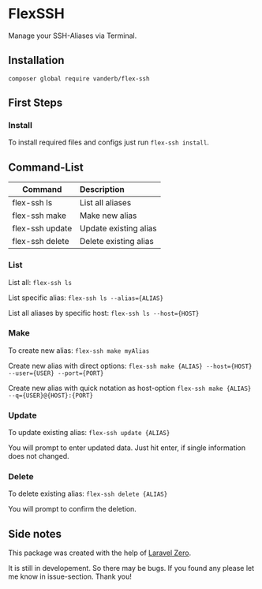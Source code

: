 # FlexSSH

Manage your SSH-Aliases via Terminal.

## Installation

`composer global require vanderb/flex-ssh`

## First Steps

### Install

To install required files and configs just run `flex-ssh install`.

## Command-List

| Command         | Description           |
| --------------- | :-------------------- |
| flex-ssh ls     | List all aliases      |
| flex-ssh make   | Make new alias        |
| flex-ssh update | Update existing alias |
| flex-ssh delete | Delete existing alias |

### List

List all: `flex-ssh ls`

List specific alias: `flex-ssh ls --alias={ALIAS}`

List all aliases by specific host: `flex-ssh ls --host={HOST}`

### Make

To create new alias: `flex-ssh make myAlias`

Create new alias with direct options: `flex-ssh make {ALIAS} --host={HOST} --user={USER} --port={PORT}`

Create new alias with quick notation as host-option `flex-ssh make {ALIAS} --q={USER}@{HOST}:{PORT}`

### Update

To update existing alias: `flex-ssh update {ALIAS}`

You will prompt to enter updated data. Just hit enter, if single information does not changed.

### Delete

To delete existing alias: `flex-ssh delete {ALIAS}`

You will prompt to confirm the deletion.

## Side notes

This package was created with the help of [Laravel Zero](https://laravel-zero.com/).

It is still in developement. So there may be bugs. If you found any please let me know in issue-section. Thank you!
